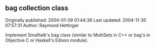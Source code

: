 ## bag collection class 
Originally published: 2004-01-09 01:44:36 
Last updated: 2004-11-30 07:57:31 
Author: Raymond Hettinger 
 
Implement Smalltalk's bag class (similar to MultiSets in C++ or bag's in Objective C or Haskell's Edison module).